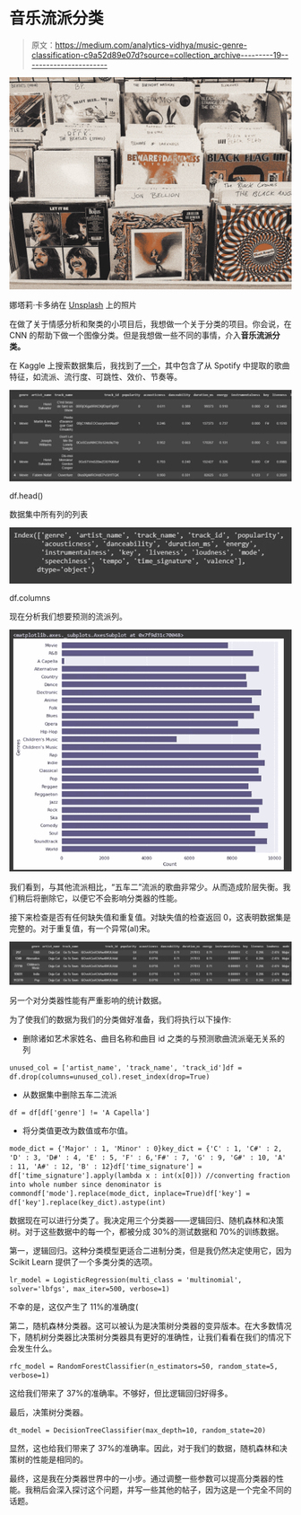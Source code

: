 # 音乐流派分类

> 原文：<https://medium.com/analytics-vidhya/music-genre-classification-c9a52d89e07d?source=collection_archive---------19----------------------->

![](img/3369f8b02e8aa3c991acbc5e20025ff8.png)

娜塔莉·卡多纳在 [Unsplash](https://unsplash.com?utm_source=medium&utm_medium=referral) 上的照片

在做了关于情感分析和聚类的小项目后，我想做一个关于分类的项目。你会说，在 CNN 的帮助下做一个图像分类。但是我想做一些不同的事情，介入**音乐流派分类。**

在 Kaggle 上搜索数据集后，我找到了[一个](https://www.kaggle.com/zaheenhamidani/ultimate-spotify-tracks-db)，其中包含了从 Spotify 中提取的歌曲特征，如流派、流行度、可跳性、效价、节奏等。

![](img/4ab16864359968262cc245f3fe281f40.png)

df.head()

数据集中所有列的列表

![](img/2a2fe892d0a53d50f6f86a9d7cce158a.png)

df.columns

现在分析我们想要预测的流派列。

![](img/88d11e0167544c8ccd11d87b92d4103d.png)

我们看到，与其他流派相比，“五车二”流派的歌曲非常少。从而造成阶层失衡。我们稍后将删除它，以便它不会影响分类器的性能。

接下来检查是否有任何缺失值和重复值。对缺失值的检查返回 0，这表明数据集是完整的。对于重复值，有一个异常(al)宋。

![](img/9dde40a63dd8d809b36071dea291016e.png)

另一个对分类器性能有严重影响的统计数据。

为了使我们的数据为我们的分类做好准备，我们将执行以下操作:

*   删除诸如艺术家姓名、曲目名称和曲目 id 之类的与预测歌曲流派毫无关系的列

```
unused_col = ['artist_name', 'track_name', 'track_id']df = df.drop(columns=unused_col).reset_index(drop=True)
```

*   从数据集中删除五车二流派

```
df = df[df['genre'] != 'A Capella']
```

*   将分类值更改为数值或布尔值。

```
mode_dict = {'Major' : 1, 'Minor' : 0}key_dict = {'C' : 1, 'C#' : 2, 'D' : 3, 'D#' : 4, 'E' : 5, 'F' : 6,'F#' : 7, 'G' : 9, 'G#' : 10, 'A' : 11, 'A#' : 12, 'B' : 12}df['time_signature'] = df['time_signature'].apply(lambda x : int(x[0])) //converting fraction into whole number since denominator is commondf['mode'].replace(mode_dict, inplace=True)df['key'] = df['key'].replace(key_dict).astype(int)
```

数据现在可以进行分类了。我决定用三个分类器——逻辑回归、随机森林和决策树。对于这些数据中的每一个，都被分成 30%的测试数据和 70%的训练数据。

第一，逻辑回归。这种分类模型更适合二进制分类，但是我仍然决定使用它，因为 Scikit Learn 提供了一个多类分类的选项。

```
lr_model = LogisticRegression(multi_class = 'multinomial', solver='lbfgs', max_iter=500, verbose=1)
```

不幸的是，这仅产生了 11%的准确度(

第二，随机森林分类器。这可以被认为是决策树分类器的变异版本。在大多数情况下，随机树分类器比决策树分类器具有更好的准确性，让我们看看在我们的情况下会发生什么。

```
rfc_model = RandomForestClassifier(n_estimators=50, random_state=5, verbose=1)
```

这给我们带来了 37%的准确率。不够好，但比逻辑回归好得多。

最后，决策树分类器。

```
dt_model = DecisionTreeClassifier(max_depth=10, random_state=20)
```

显然，这也给我们带来了 37%的准确率。因此，对于我们的数据，随机森林和决策树的性能是相同的。

最终，这是我在分类器世界中的一小步。通过调整一些参数可以提高分类器的性能。我稍后会深入探讨这个问题，并写一些其他的帖子，因为这是一个完全不同的话题。